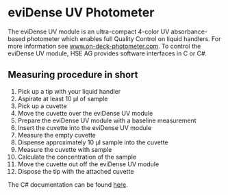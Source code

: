 # eviDense UV Photometer

The eviDense UV module is an ultra-compact 4-color UV absorbance-based photometer which enables full Quality Control on liquid handlers. 
For more information see www.on-deck-photometer.com. To control the eviDense UV module, HSE AG provides software interfaces in C or C#.

## Measuring procedure in short
1. Pick up a tip with your liquid handler
2. Aspirate at least 10 &#956;l of sample
3. Pick up a cuvette
4. Move the cuvette over the eviDense UV module
5. Prepare the eviDense UV module with a baseline measurement
6. Insert the cuvette into the eviDense UV module
7. Measure the empty cuvette
8. Dispense approximately 10 &#956;l sample into the cuvette
9. Measure the cuvette with sample
10. Calculate the concentration of the sample
11. Move the cuvette out off the eviDense UV module
12. Dispose the tip with the attached cuvette

The C# documentation can be found [here](https://hseag.github.io/evidense/).
